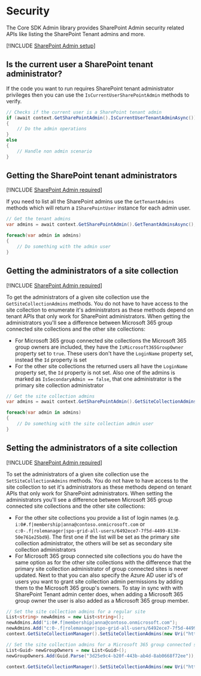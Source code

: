 # Security

The Core SDK Admin library provides SharePoint Admin security related APIs like listing the SharePoint Tenant admins and more.

[!INCLUDE [SharePoint Admin setup](fragments/setup-admin-sharepoint.md)]

## Is the current user a SharePoint tenant administrator?

If the code you want to run requires SharePoint tenant administrator privileges then you can use the `IsCurrentUserSharePointAdmin` methods to verify.

```csharp
// Checks if the current user is a SharePoint tenant admin
if (await context.GetSharePointAdmin().IsCurrentUserTenantAdminAsync())
{
    // Do the admin operations
}
else
{
    // Handle non admin scenario
}
```

## Getting the SharePoint tenant administrators

[!INCLUDE [SharePoint Admin required](fragments/sharepoint-admin-required.md)]

If you need to list all the SharePoint admins use the `GetTenantAdmins` methods which will return a `ISharePointUser` instance for each admin user.

```csharp
// Get the tenant admins
var admins = await context.GetSharePointAdmin().GetTenantAdminsAsync();

foreach(var admin in admins)
{
    // Do something with the admin user
}
```

## Getting the administrators of a site collection

[!INCLUDE [SharePoint Admin required](fragments/sharepoint-admin-required.md)]

To get the administrators of a given site collection use the `GetSiteCollectionAdmins` methods. You do not have to have access to the site collection to enumerate it's administrators as these methods depend on tenant APIs that only work for SharePoint administrators. When getting the administrators you'll see a difference between Microsoft 365 group connected site collections and the other site collections:

- For Microsoft 365 group connected site collections the Microsoft 365 group owners are included, they have the `IsMicrosoft365GroupOwner` property set to `true`. These users don't have the `LoginName` property set, instead the `Id` property is set
- For the other site collections the returned users all have the `LoginName` property set, the `Id` property is not set. Also one of the admins is marked as `IsSecondaryAdmin == false`, that one administrator is the primary site collection administrator

```csharp
// Get the site collection admins
var admins = await context.GetSharePointAdmin().GetSiteCollectionAdminsAsync(new Uri("https://contoso.sharepoint.com/sites/somesite"));

foreach(var admin in admins)
{
    // Do something with the site collection admin user
}
```

## Setting the administrators of a site collection

[!INCLUDE [SharePoint Admin required](fragments/sharepoint-admin-required.md)]

To set the administrators of a given site collection use the `SetSiteCollectionAdmins` methods. You do not have to have access to the site collection to set it's administrators as these methods depend on tenant APIs that only work for SharePoint administrators. When setting the administrators you'll see a difference between Microsoft 365 group connected site collections and the other site collections:

- For the other site collections you provide a list of login names (e.g. `i:0#.f|membership|anna@contoso.onmicrosoft.com` or `c:0-.f|rolemanager|spo-grid-all-users/6492ece7-7f5d-4499-8130-50e761e25bd9`). The first one if the list will be set as the primary site collection administrator, the others will be set as secondary site collection administrators
- For Microsoft 365 group connected site collections you do have the same option as for the other site collections with the difference that the primary site collection administrator of group connected sites is never updated. Next to that you can also specify the Azure AD user id's of users you want to grant site collection admin permissions by adding them to the Microsoft 365 group's owners. To stay in sync with with SharePoint Tenant admin center does, when adding a Microsoft 365 group owner the user is also added as a Microsoft 365 group member.

```csharp
// Set the site collection admins for a regular site
List<string> newAdmins = new List<string>();
newAdmins.Add("i:0#.f|membership|anna@contoso.onmicrosoft.com");
newAdmins.Add("c:0-.f|rolemanager|spo-grid-all-users/6492ece7-7f5d-4499-8130-50e761e25bd9");
context.GetSiteCollectionManager().SetSiteCollectionAdmins(new Uri("https://contoso.sharepoint.com/sites/somesite"), newAdmins);

// Set the site collection admins for a Microsoft 365 group connected site
List<Guid> newGroupOwners = new List<Guid>();
newGroupOwners.Add(Guid.Parse("3d25e9c4-b20f-443b-ab4d-8ab0668f72ee"));

context.GetSiteCollectionManager().SetSiteCollectionAdmins(new Uri("https://contoso.sharepoint.com/sites/somesite"), newGroupOwners);
```
